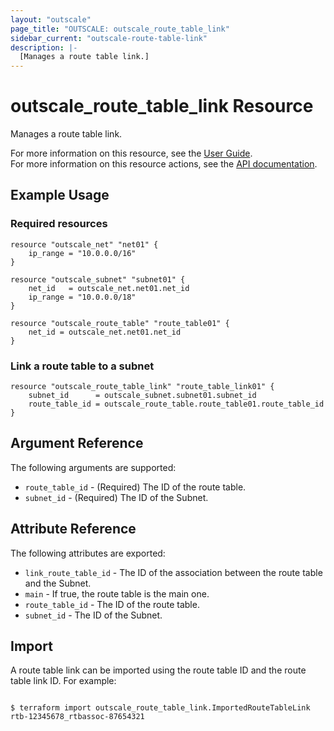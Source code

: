 ```yaml
---
layout: "outscale"
page_title: "OUTSCALE: outscale_route_table_link"
sidebar_current: "outscale-route-table-link"
description: |-
  [Manages a route table link.]
---
```


# outscale_route_table_link Resource

Manages a route table link.

For more information on this resource, see the [User Guide](https://docs.outscale.com/en/userguide/About-Route-Tables.html).  
For more information on this resource actions, see the [API documentation](https://docs.outscale.com/api#3ds-outscale-api-routetable).

## Example Usage

### Required resources

```hcl
resource "outscale_net" "net01" {
	ip_range = "10.0.0.0/16"
}

resource "outscale_subnet" "subnet01" {
	net_id   = outscale_net.net01.net_id
	ip_range = "10.0.0.0/18"
}

resource "outscale_route_table" "route_table01" {
	net_id = outscale_net.net01.net_id
}
```

### Link a route table to a subnet

```hcl
resource "outscale_route_table_link" "route_table_link01" {
	subnet_id      = outscale_subnet.subnet01.subnet_id
	route_table_id = outscale_route_table.route_table01.route_table_id
}
```

## Argument Reference

The following arguments are supported:

* `route_table_id` - (Required) The ID of the route table.
* `subnet_id` - (Required) The ID of the Subnet.

## Attribute Reference

The following attributes are exported:

* `link_route_table_id` - The ID of the association between the route table and the Subnet.
* `main` - If true, the route table is the main one.
* `route_table_id` - The ID of the route table.
* `subnet_id` - The ID of the Subnet.

## Import

A route table link can be imported using the route table ID and the route table link ID. For example:

```console

$ terraform import outscale_route_table_link.ImportedRouteTableLink rtb-12345678_rtbassoc-87654321

```